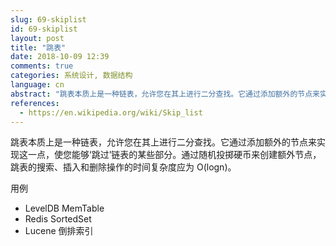 ```yaml
---
slug: 69-skiplist
id: 69-skiplist
layout: post
title: "跳表"
date: 2018-10-09 12:39
comments: true
categories: 系统设计, 数据结构
language: cn
abstract: "跳表本质上是一种链表，允许您在其上进行二分查找。它通过添加额外的节点来实现这一点，使您能够‘跳过’链表的某些部分。LevelDB MemTable、Redis SortedSet 和 Lucene 倒排索引都使用了这种结构。"
references:
  - https://en.wikipedia.org/wiki/Skip_list
---
```


跳表本质上是一种链表，允许您在其上进行二分查找。它通过添加额外的节点来实现这一点，使您能够‘跳过’链表的某些部分。通过随机投掷硬币来创建额外节点，跳表的搜索、插入和删除操作的时间复杂度应为 O(logn)。

用例

- LevelDB MemTable
- Redis SortedSet
- Lucene 倒排索引